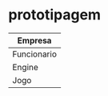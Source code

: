 # prototipagem

|    Empresa    |
| ------------- |
|  Funcionario  |
|    Engine     |
|     Jogo      |
